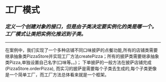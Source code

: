 # 工厂模式

### *定义一个创建对象的接口，但是由子类决定要实例化的类是哪一个。工厂模式让类把实例化推迟到子类。*

------

在案例中，我们实现了一个多种店铺不同口味披萨的点餐功能,所有的店铺类需要继承抽象类PizzaStore并实现工厂方法createPizza；所有的披萨类需要继承抽象类Pizza,单独设置自己名字(口味等。。)；
下单披萨的一般方法在披萨店铺完成(PizzaStore.orderPizza), 而实习的披萨是需要每个子类去生成的,每个子类更像是一个简单工厂，而工厂方法总体看来就是一个框架。
